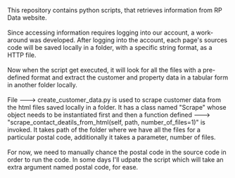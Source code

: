 This repository contains python scripts, that retrieves information from RP Data website.
<br><br>
Since accessing information requires logging into our account, a work-around was developed. After logging into the account, each page's sources code will be saved locally in a folder, with a specific string format, as a HTTP file.
<br><br>
Now when the script get executed, it will look for all the files with a pre-defined format and extract the customer and property data in a tabular form in another folder locally.
<br><br>
File ---> create_customer_data.py is used to scrape customer data from the html files saved locally in a folder. It has a class named "Scrape" whose object needs to be instantiated first and then a function defined ---> "scrape_contact_deatils_from_html(self, path, number_of_files=1)" is invoked. It takes path of the folder where we have all the files for a particular postal code, additionally it takes a parameter, number of files.
<br><br>
For now, we need to manually chance the postal code in the source code in order to run the code. In some days I'll udpate the script which will take an extra argument named postal code, for ease.
